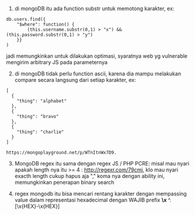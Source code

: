 1. di mongoDB itu ada function substr untuk memotong karakter, ex:
```
db.users.find({ 
    "$where": function() {
        (this.username.substr(0,1) > "x") && (this.password.substr(0,1) > "y") 
    }} 
)
```
jadi memungkinkan untuk dilakukan optimasi, syaratnya web yg vulnerable mengirim arbitrary JS pada parameternya

2. di mongoDB tidak perlu function ascii, karena dia mampu melakukan compare secara langsung dari setiap karakter, ex:
```
[
  {
    "thing": "alphabet"
  },
  {
    "thing": "bravo"
  },
  {
    "thing": "charlie"
  }
]

https://mongoplayground.net/p/WTnItnWx7D9.
```

3. MongoDB regex itu sama dengan regex JS / PHP PCRE: 
   misal mau nyari apakah length nya itu >= 4 : http://regexr.com/79cmi, klo mau nyari exacth length cukup hapus aja "," koma nya
   dengan ability ini, memungkinkan penerapan binary search

4. regex mongodb itu bisa mencari rentang karakter dengan mempassing value dalam representasi hexadecimal dengan WAJIB prefix **\x** ^.[\x{HEX}-\x{HEX}]
